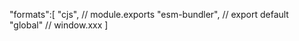 

  "formats":[
      "cjs",              // module.exports
      "esm-bundler",     // export default
      "global"          // window.xxx
    ]